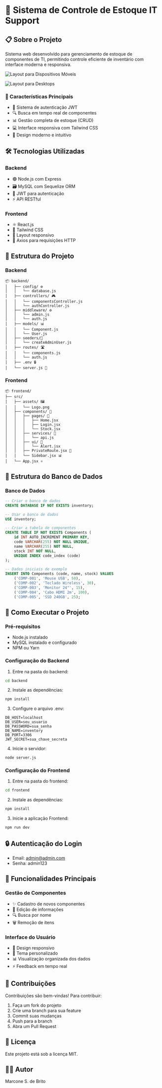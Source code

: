 # 🏢 Sistema de Controle de Estoque IT Support

## 📋 Sobre o Projeto
Sistema web desenvolvido para gerenciamento de estoque de componentes de TI, permitindo controle eficiente de inventário com interface moderna e responsiva.


![Layout para Dispositivos Móveis](/frontend/src/assets/preview-01.png)



![Layout para Desktops](/frontend/src/assets/preview-02.png)

### 🌟 Características Principais
- 🔐 Sistema de autenticação JWT
- 🔍 Busca em tempo real de componentes
- 📊 Gestão completa de estoque (CRUD)
- 💻 Interface responsiva com Tailwind CSS
- 🎨 Design moderno e intuitivo

## 🛠️ Tecnologias Utilizadas

### Backend
- 🟢 Node.js com Express
- 🗃️ MySQL com Sequelize ORM
- 🔑 JWT para autenticação
- ⚡ API RESTful

### Frontend
- ⚛️ React.js
- 🎨 Tailwind CSS
- 📱 Layout responsivo
- 🔄 Axios para requisições HTTP

## 📁 Estrutura do Projeto

### Backend
```
📦 backend/
│   ├── config/ ⚙️
│   │   └── database.js
│   ├── controllers/ 🎮
│   │   └── componentsController.js
│   │   └── authController.js
│   ├── middleware/ ⚙️
│   │   └── admin.js
│   │   └── auth.js
│   ├── models/ 📊
│   │   └── Component.js
│   │   └── User.js
│   ├── seeders/🌱
│   │   └── createAdminUser.js
│   ├── routes/ 🛣️
│   │   └── components.js
│   │   └── auth.js
│   ├── .env 🔒
│   └── server.js 🚀           
```

### Frontend
```
📦 frontend/
├── src/
│   ├── assets/ 🖼️
│   │   └── Logo.png
│   ├── components/ 🧩
│   │   ├── pages/ 📄
│   │   │   ├── Home.jsx
│   │   │   ├── Login.jsx
│   │   │   └── Stock.jsx
│   │   ├── services/ 🔌
│   │   │   └── api.js
│   │   ├── ui/ 🎨
│   │   │   └── Alert.jsx
│   │   ├── PrivateRoute.jsx 🔐
│   │   └── Sidebar.jsx 📊
│   └── App.jsx ⚛️
```

## 💾 Estrutura do Banco de Dados

### Banco de Dados
```sql
-- Criar o banco de dados
CREATE DATABASE IF NOT EXISTS inventory;

-- Usar o banco de dados
USE inventory;

-- Criar a tabela de componentes
CREATE TABLE IF NOT EXISTS Components (
    id INT AUTO_INCREMENT PRIMARY KEY,
    code VARCHAR(255) NOT NULL UNIQUE,
    name VARCHAR(255) NOT NULL,
    stock INT NOT NULL,
    UNIQUE INDEX code_index (code)
);

-- Dados iniciais de exemplo
INSERT INTO Components (code, name, stock) VALUES
    ('COMP-001', 'Mouse USB', 50),
    ('COMP-002', 'Teclado Wireless', 30),
    ('COMP-003', 'Monitor 24"', 15),
    ('COMP-004', 'Cabo HDMI 2m', 100),
    ('COMP-005', 'SSD 240GB', 25);
```

## 🚀 Como Executar o Projeto

### Pré-requisitos
- Node.js instalado
- MySQL instalado e configurado
- NPM ou Yarn

### Configuração do Backend
1. Entre na pasta do backend:
```bash
cd backend
```

2. Instale as dependências:
```bash
npm install
```

3. Configure o arquivo .env:
```env
DB_HOST=localhost
DB_USER=seu_usuario
DB_PASSWORD=sua_senha
DB_NAME=inventory
DB_PORT=3306
JWT_SECRET=sua_chave_secreta
```

4. Inicie o servidor:
```bash
node server.js
```

### Configuração do Frontend
1. Entre na pasta do frontend:
```bash
cd frontend
```

2. Instale as dependências:
```bash
npm install
```

3. Inicie a aplicação Frontend:
```bash
npm run dev
```


## 🔒 Autenticação do Login
- Email: admin@admin.com
- Senha: admin123

## 🌟 Funcionalidades Principais

### Gestão de Componentes
- ✨ Cadastro de novos componentes
- 📝 Edição de informações
- 🔍 Busca por nome
- 🗑️ Remoção de itens

### Interface do Usuário
- 📱 Design responsivo
- 🎨 Tema personalizado
- 📊 Visualização organizada dos dados
- ⚡ Feedback em tempo real

## 🤝 Contribuições
Contribuições são bem-vindas! Para contribuir:
1. Faça um fork do projeto
2. Crie uma branch para sua feature
3. Commit suas mudanças
4. Push para a branch
5. Abra um Pull Request

## 📄 Licença
Este projeto está sob a licença MIT.

## 👨‍💻 Autor
Marcone S. de Brito
